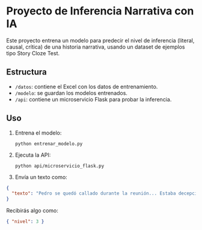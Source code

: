 # Proyecto de Inferencia Narrativa con IA

Este proyecto entrena un modelo para predecir el nivel de inferencia (literal, causal, crítica) de una historia narrativa, usando un dataset de ejemplos tipo Story Cloze Test.

## Estructura

- `/datos`: contiene el Excel con los datos de entrenamiento.
- `/modelo`: se guardan los modelos entrenados.
- `/api`: contiene un microservicio Flask para probar la inferencia.

## Uso

1. Entrena el modelo:
   ```
   python entrenar_modelo.py
   ```

2. Ejecuta la API:
   ```
   python api/microservicio_flask.py
   ```

3. Envía un texto como:
```json
{
  "texto": "Pedro se quedó callado durante la reunión... Estaba decepcionado con la decisión tomada."
}
```

Recibirás algo como:
```json
{ "nivel": 3 }
```
